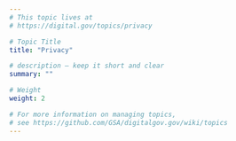 ```yaml
---
# This topic lives at
# https://digital.gov/topics/privacy

# Topic Title
title: "Privacy"

# description — keep it short and clear
summary: ""

# Weight
weight: 2

# For more information on managing topics,
# see https://github.com/GSA/digitalgov.gov/wiki/topics
---
```

